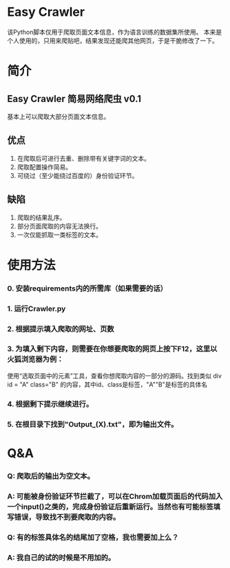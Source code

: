 # Easy Crawler
该Python脚本仅用于爬取页面文本信息，作为语言训练的数据集所使用。
本来是个人使用的，只用来爬贴吧，结果发现还能爬其他网页，于是干脆修改了一下。

# 简介
## Easy Crawler 简易网络爬虫 v0.1
基本上可以爬取大部分页面文本信息。

## 优点
1. 在爬取后可进行去重、删除带有关键字词的文本。
2. 爬取配置操作简易。
3. 可绕过（至少能绕过百度的）身份验证环节。

## 缺陷
1. 爬取的结果乱序。
2. 部分页面爬取的内容无法换行。
3. 一次仅能抓取一类标签的文本。

# 使用方法
### 0. 安装requirements内的所需库（如果需要的话）
### 1. 运行Crawler.py
### 2. 根据提示填入爬取的网址、页数
### 3. 为填入剩下内容，则需要在你想要爬取的网页上按下F12，这里以火狐浏览器为例：
使用“选取页面中的元素”工具，查看你想爬取内容的一部分的源码。找到类似 div id = "A" class="B" 的内容，其中id、class是标签，"A""B"是标签的具体名
### 4. 根据剩下提示继续进行。
### 5. 在根目录下找到"Output_(X).txt"，即为输出文件。

# Q&A
### Q: 爬取后的输出为空文本。
### A: 可能被身份验证环节拦截了，可以在Chrom加载页面后的代码加入一个input()之类的，完成身份验证后重新运行。当然也有可能标签填写错误，导致找不到要爬取的内容。
### Q: 有的标签具体名的结尾加了空格，我也需要加上么？
### A: 我自己的试的时候是不用加的。
